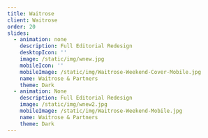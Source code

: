 ```yaml
---
title: Waitrose
client: Waitrose
order: 20
slides:
  - animation: none
    description: Full Editorial Redesign
    desktopIcon: ''
    image: /static/img/wnew.jpg
    mobileIcon: ''
    mobileImage: /static/img/Waitrose-Weekend-Cover-Mobile.jpg
    name: Waitrose & Partners
    theme: Dark
  - animation: None
    description: Full Editorial Redesign
    image: /static/img/wnew2.jpg
    mobileImage: /static/img/Waitrose-Weekend-Mobile.jpg
    name: Waitrose & Partners
    theme: Dark
---
```


